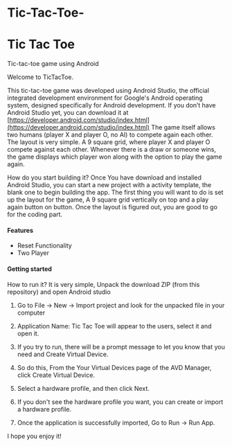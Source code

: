 # Tic-Tac-Toe-
# Tic Tac Toe
Tic-tac-toe game using Android

Welcome to TicTacToe.

This tic-tac-toe game was developed using Android Studio, the official integrated development environment for Google's Android operating system, designed specifically for Android development. If you don’t have Android Studio yet, you can download it at  [https://developer.android.com/studio/index.html](https://developer.android.com/studio/index.html)  The game itself allows two humans (player X and player O, no AI) to compete again each other. The layout is very simple. A 9 square grid, where player X and player O compete against each other. Whenever there is a draw or someone wins, the game displays which player won along with the option to play the game again.

How do you start building it? Once You have download and installed Android Studio, you can start a new project with a activity template, the blank one to begin building the app. The first thing you will want to do is set up the layout for the game, A 9 square grid vertically on top and a play again button on button. Once the layout is figured out, you are good to go for the coding part.

#### [](https://github.com/karansthr/Tic-Tac-Toe/blob/master/README.md#features)Features

-   Reset Functionality
-   Two Player

#### [](https://github.com/karansthr/Tic-Tac-Toe/blob/master/README.md#getting-started)Getting started

How to run it? It is very simple, Unpack the download ZIP (from this repository) and open Android studio

1.  Go to File -> New -> Import project and look for the unpacked file in your computer
2.  Application Name: Tic Tac Toe will appear to the users, select it and open it.
3.  If you try to run, there will be a prompt message to let you know that you need and Create Virtual Device.
4.  So do this, From the Your Virtual Devices page of the AVD Manager, click Create Virtual Device.
5.  Select a hardware profile, and then click Next.
6.  If you don't see the hardware profile you want, you can create or import a hardware profile.

7.  Once the application is successfully imported, Go to Run -> Run App.

I hope you enjoy it!
